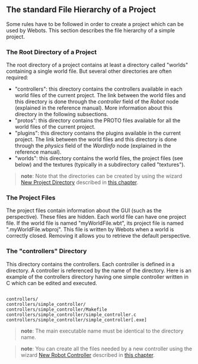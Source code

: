 ## The standard File Hierarchy of a Project

Some rules have to be followed in order to create a project which can be used by
Webots. This section describes the file hierarchy of a simple project.

### The Root Directory of a Project

The root directory of a project contains at least a directory called "worlds"
containing a single world file. But several other directories are often
required:

- "controllers": this directory contains the controllers available in each world
files of the current project. The link between the world files and this
directory is done through the *controller* field of the *Robot* node (explained
in the reference manual). More information about this directory in the following
subsections.
- "protos": this directory contains the PROTO files available for all the world
files of the current project.
- "plugins": this directory contains the plugins available in the current project.
The link between the world files and this directory is done through the
*physics* field of the *WordInfo* node (explained in the reference manual).
- "worlds": this directory contains the world files, the project files (see below)
and the textures (typically in a subdirectory called "textures").

> **note**:
Note that the directories can be created by using the wizard [New Project
Directory](the-user-interface.md) described in [this
chapter](getting-started-with-webots.md#getting-started-with-webots).

### The Project Files

The project files contain information about the GUI (such as the perspective).
These files are hidden. Each world file can have one project file. If the world
file is named "myWorldFile.wbt", its project file is named
".myWorldFile.wbproj". This file is written by Webots when a world is correctly
closed. Removing it allows you to retrieve the default perspective.

### The "controllers" Directory

This directory contains the controllers. Each controller is defined in a
directory. A controller is referenced by the name of the directory. Here is an
example of the controllers directory having one simple controller written in C
which can be edited and executed.

```

controllers/
controllers/simple_controller/
controllers/simple_controller/Makefile
controllers/simple_controller/simple_controller.c
controllers/simple_controller/simple_controller[.exe]
```

> **note**:
The main executable name must be identical to the directory name.

<!-- -->

> **note**:
You can create all the files needed by a new controller using the wizard [New
Robot Controller](the-user-interface.md) described in [this
chapter](getting-started-with-webots.md#getting-started-with-webots).

